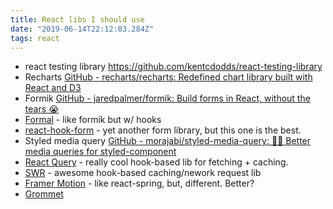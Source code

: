 ```yaml
---
title: React libs I should use
date: "2019-06-14T22:12:03.284Z"
tags: react
---
```


* react testing library  https://github.com/kentcdodds/react-testing-library
* Recharts [GitHub - recharts/recharts: Redefined chart library built with React and D3](https://github.com/recharts/recharts)
* Formik [GitHub - jaredpalmer/formik: Build forms in React, without the tears 😭](https://github.com/jaredpalmer/formik)
* [Formal](https://github.com/iamkevinwolf/formal/tree/master/packages/formal-web) - like formik but w/ hooks
* [react-hook-form](https://react-hook-form.com/) - yet another form library, but this one is the best.
* Styled media query [GitHub - morajabi/styled-media-query: 💅💍  Better media queries for styled-component](https://github.com/morajabi/styled-media-query)
* [React Query](https://github.com/tannerlinsley/react-query) - really cool hook-based lib for fetching + caching.
* [SWR](https://github.com/zeit/swr) - awesome hook-based caching/nework request lib
* [Framer Motion](https://github.com/framer/motion) - like react-spring, but, different. Better?
* [Grommet](https://v2.grommet.io/)